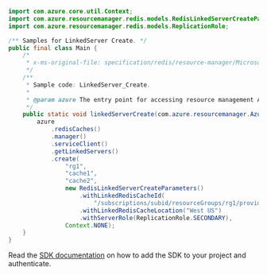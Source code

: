 ```java
import com.azure.core.util.Context;
import com.azure.resourcemanager.redis.models.RedisLinkedServerCreateParameters;
import com.azure.resourcemanager.redis.models.ReplicationRole;

/** Samples for LinkedServer Create. */
public final class Main {
    /*
     * x-ms-original-file: specification/redis/resource-manager/Microsoft.Cache/stable/2021-06-01/examples/RedisCacheLinkedServer_Create.json
     */
    /**
     * Sample code: LinkedServer_Create.
     *
     * @param azure The entry point for accessing resource management APIs in Azure.
     */
    public static void linkedServerCreate(com.azure.resourcemanager.AzureResourceManager azure) {
        azure
            .redisCaches()
            .manager()
            .serviceClient()
            .getLinkedServers()
            .create(
                "rg1",
                "cache1",
                "cache2",
                new RedisLinkedServerCreateParameters()
                    .withLinkedRedisCacheId(
                        "/subscriptions/subid/resourceGroups/rg1/providers/Microsoft.Cache/Redis/cache2")
                    .withLinkedRedisCacheLocation("West US")
                    .withServerRole(ReplicationRole.SECONDARY),
                Context.NONE);
    }
}
```

Read the [SDK documentation](https://github.com/Azure/azure-sdk-for-java/blob/azure-resourcemanager_2.15.0/sdk/resourcemanager/azure-resourcemanager/README.md) on how to add the SDK to your project and authenticate.
